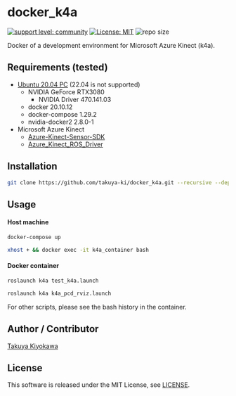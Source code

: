 # docker_k4a

[![support level: community](https://img.shields.io/badge/support%20level-community-lightgray.svg)](http://rosindustrial.org/news/2016/10/7/better-supporting-a-growing-ros-industrial-software-platform)
[![License: MIT](https://img.shields.io/badge/License-MIT-yellow.svg)](https://opensource.org/licenses/MIT)
![repo size](https://img.shields.io/github/repo-size/Osaka-University-Harada-Laboratory/docker_k4a)

Docker of a development environment for Microsoft Azure Kinect (k4a).

## Requirements (tested)

- [Ubuntu 20.04 PC](https://ubuntu.com/certified/laptops?q=&limit=20&vendor=Dell&vendor=Lenovo&vendor=HP&release=20.04+LTS) (22.04 is not supported)
  - NVIDIA GeForce RTX3080
    - NVIDIA Driver 470.141.03
  - docker 20.10.12
  - docker-compose 1.29.2
  - nvidia-docker2 2.8.0-1
- Microsoft Azure Kinect
  - [Azure-Kinect-Sensor-SDK](https://github.com/microsoft/Azure-Kinect-Sensor-SDK)  
  - [Azure_Kinect_ROS_Driver](https://github.com/microsoft/Azure_Kinect_ROS_Driver)  

## Installation
```bash
git clone https://github.com/takuya-ki/docker_k4a.git --recursive --depth 1 && cd docker_k4a && COMPOSE_DOCKER_CLI_BUILD=1 DOCKER_BUILDKIT=1 docker-compose build --no-cache --parallel
```

## Usage
#### Host machine
```bash
docker-compose up
```
```bash
xhost + && docker exec -it k4a_container bash
```

#### Docker container
```bash
roslaunch k4a test_k4a.launch
```
```bash
roslaunch k4a k4a_pcd_rviz.launch
```
For other scripts, please see the bash history in the container.

## Author / Contributor

[Takuya Kiyokawa](https://takuya-ki.github.io/)

## License

This software is released under the MIT License, see [LICENSE](./LICENSE).

